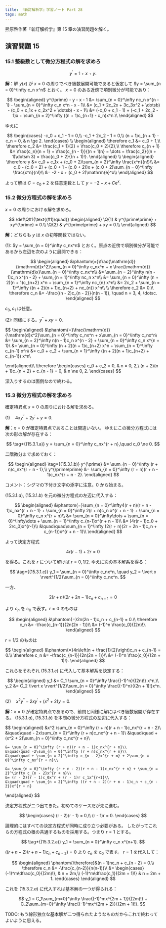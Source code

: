 ```yaml
---
title: 『新訂解析学』学習ノート Part 28
tags: math
---
```


熊原啓作著『新訂解析学』第 15 章の演習問題を解く。

## 演習問題 15

### 15.1 整級数として微分方程式の解を求めろ

$$
y^{\prime} = 1 + x + y.
$$

**解**：解 $y(x)$ が $x = 0$ の周りでべき級数展開可能であると仮定して $y = \sum_{n = 0}^\infty c_n x^n$ とおく。
$x = 0$ のある近傍で項別微分が可能であり：

$$
\begin{aligned}
    y^{\prime} - y - x - 1
    &= \sum_{n = 0}^\infty nc_n x^{n - 1} - \sum_{n = 0}^\infty c_n x^n - x - 1\\
    &= (c_1 + 2c_2x + 3c_3x^2 + \dotsb) - (c_0 + c_1x + c_2x^2 + \dotsb) - x - 1\\
    &= (-c_0 + c_1 - 1) + (-c_1 + 2c_2 - 1)x + \sum_{n = 2}^\infty ((n + 1)c_{n+1} - c_n)x^n.\\
\end{aligned}
$$

ゆえに

$$
\begin{cases}
    -c_0 + c_1 - 1 = 0,\\
    -c_1 + 2c_2 - 1 = 0,\\
    (n + 1)c_{n + 1} - c_n = 0, & n \ge 2.
\end{cases}
\\
\begin{aligned}
\therefore c_1 &= c_0 + 1,\\
\therefore c_2 &= \frac{c_1 + 1}{2} = \frac{c_0 + 2}{2},\\
\therefore c_{n + 1} &= \frac{c_n}{n + 1} = \frac{c_{n - 1}}{(n + 1)n} = \dots
= \frac{c_2}{(n + 1)\dotsm 3} = \frac{c_0 + 2}{(n + 1)!}.
\end{aligned}
\\
\begin{aligned}
\therefore y &= c_0 + c_1x + (c_0 + 2)\sum_{n = 2}^\infty \frac{x^n}{n!}\\
&= c_0 - (c_0 + 2) + (c_0 + 1 - (c_0 + 2))x + (c_0 + 2)\sum_{n = 0}^\infty \frac{x^n}{n!}\\
&= -2 - x + (c_0 + 2)\mathrm{e}^x\\
\end{aligned}
$$

よって解は $C = c_0 + 2$ を任意定数として $y = -2 - x + C\mathrm{e}^x.$

### 15.2 微分方程式の解を求めろ

$x = 0$ の周りにおける解を求めろ。

$$
\def\Q#1{\text{(#1)\quad}}
\begin{aligned}
\Q{1} & y^{\prime\prime} + xy^{\prime} = 0.\\
\Q{2} & y^{\prime\prime} + xy = 0.\\
\end{aligned}
$$

**解**：どちらも $y$ は $x$ の初等関数ではない。

$(1)$: $y = \sum_{n = 0}^\infty c_nx^n$ とおく。原点の近傍で項別微分が可能であるから左辺を次のように展開できる：

$$
\begin{aligned}
    &\phantom{=}\frac{\mathrm{d}}{\mathrm{d}x^2}\sum_{n = 0}^\infty c_nx^n
    + x \frac{\mathrm{d}}{\mathrm{d}x}\sum_{n = 0}^\infty c_nx^n\\
    &= \sum_{n = 2}^\infty n(n - 1)c_n x^{n - 2} + \sum_{n = 1}^\infty nc_n x^n\\
    &= \sum_{n = 0}^\infty (n + 2)(n + 1)c_{n+2} x^n + \sum_{n = 1}^\infty nc_{n} x^n\\
    &= 2c_2 + \sum_{n = 1}^\infty ((n + 2)(n + 1)c_{n+2} + nc_{n}) x^n\\
\\
\therefore c_2 &= 0.\\
\therefore c_n &= -\frac{(n - 2)c_{n - 2}}{n(n - 1)}, \quad n = 3, 4, \dotsc.
\end{aligned}
$$

$c_0, c_1$ は任意。

$(2)$: 同様にする。$y^{\prime\prime} + xy = 0.$

$$
\begin{aligned}
    &\phantom{=}\frac{\mathrm{d}}{\mathrm{d}x^2}\sum_{n = 0}^\infty c_nx^n
    + x\sum_{n = 0}^\infty c_nx^n\\
    &= \sum_{n = 2}^\infty n(n - 1)c_n x^{n - 2} + \sum_{n = 0}^\infty c_n x^{n + 1}\\
    &= \sum_{n = 0}^\infty (n + 2)(n + 1)c_{n+2} x^n + \sum_{n = 1}^\infty c_{n-1} x^n\\
    &= c_0 + c_2 + \sum_{n = 1}^\infty ((n + 2)(n + 1)c_{n+2} + c_{n-1}) x^n\\

\end{aligned}\\
\therefore
\begin{cases}
    c_0 + c_2 = 0, & n = 0, 2,\\
    (n + 2)(n + 1)c_{n + 2} + c_{n - 1} = 0, & n \ne 0, 2.
\end{cases}
$$

深入りするのは面倒なので終わる。

### 15.3 微分方程式の解を求めろ

確定特異点 $x = 0$ の周りにおける解を求めろ。

$(1)\quad 4xy^{\prime\prime} + 2y^{\prime} + y = 0.$

**解**：$x = 0$ が確定特異点であることは間違いない。
ゆえにこの微分方程式には次の形の解が存在する：

$$
\tag*{(15.3.1.a)}
y = \sum_{n = 0}^\infty c_nx^{r + n},\quad c_0 \ne 0.
$$

二階微分まで求めておく：

$$
\begin{aligned}
\tag*{(15.3.1.b)}
    y^{\prime} &= \sum_{n = 0}^\infty (r + n)c_nx^{r + n - 1},\\
    y^{\prime\prime} &= \sum_{n = 0}^\infty (r + n)(r + n - 1)c_nx^{r + n - 2}.
\end{aligned}
$$

コメント：シグマの下付き文字の添字に注意。$0$ から始まる。

$(15.3.1.a)$, $(15.3.1.b)$ を元の微分方程式の左辺に代入する：

$$
\begin{aligned}
    &\phantom{=}\sum_{n = 0}^\infty4(r + n)(r + n - 1)c_nx^{r + n - 1}
    + \sum_{n = 0}^\infty 2(r + n)c_n x^{r + n - 1}
    + \sum_{n = 0}^\infty c_n x^{r + n}\\
    &= \sum_{n = 0}^\infty\dots
        + \sum_{n = 0}^\infty\dots
        + \sum_{n = 1}^\infty c_{n-1}x^{r + n - 1}\\
    &= (4r(r - 1)c_0 + 2rc_0)x^{r-1}\\
    &\quad\quad\sum_{n = 1}^\infty (2(r + n)(2r + 2n - 1)c_n + c_{n-1})x^{r + n - 1}\\
\end{aligned}
$$

よって決定方程式

$$
4r(r - 1) + 2r = 0
$$

を得る。これを $r$ について解けば $r = 0, 1/2.$ ゆえに次の基本解系を得る：

$$
\tag*{(15.3.1.c)}
y_1 = \sum_{n = 0}^\infty c_nx^n, \quad y_2 = \lvert x \rvert^{1/2}\sum_{n = 0}^\infty c_nx^n.
$$

一方、

$$
2(r + n)(2r + 2n - 1)c_n + c_{n-1} = 0
$$

より $c_n$ を $c_0$ で表す。$r = 0$ のものは

$$
\begin{aligned}
    &\phantom{=}2n(2n - 1)c_n + c_{n-1} = 0.\\
    \therefore c_n &= -\frac{c_{n-1}}{2n(2n - 1)}\\
    &= (-1)^n \frac{c_0}{(2n)!}.
\end{aligned}
$$

$r = 1/2$ のものは

$$
\begin{aligned}
    &\phantom{=}4n\left(n + \frac{1}{2}\right)c_n + c_{n-1} = 0.\\
    \therefore c_n &= -\frac{c_{n-1}}{2n(2n + 1)}\\
    &= (-1)^n \frac{c_0}{(2n + 1)!}.
\end{aligned}
$$

これらをそれぞれ $(15.3.1.c)$ に代入して基本解系を決定する：

$$
\begin{aligned}
y_1 &= C_1 \sum_{n = 0}^\infty \frac{(-1)^n}{(2n)!} x^n,\\
y_2 &= C_2 \lvert x \rvert^{1/2}\sum_{n = 0}^\infty \frac{(-1)^n}{(2n + 1)!}x^n.
\end{aligned}
$$

$(2)\quad x^2y^{\prime\prime} - 2xy^{\prime} + (x^2 + 2)y = 0.$

**解**：$x = 0$ が確定特異点であるので、前問と同様に解にはべき級数展開が存在する。
$(15.3.1.a)$, $(15.3.1.b)$ を本問の微分方程式の左辺に代入する：

$$
\begin{aligned}
    &x^2 \sum_{n = 0}^\infty (r + n)(r + n - 1)c_nx^{r + n - 2}\\
    &\quad\quad - 2x\sum_{n = 0}^\infty (r + n)c_nx^{r + n - 1}\\
    &\quad\quad + (x^2 + 2)\sum_{n = 0}^\infty c_nx^{r + n}\\

    &= \sum_{n = 0}^\infty (r + n)(r + n - 1)c_nx^{r + n}\\
    &\quad\quad -2\sum_{n = 0}^\infty (r + n)c_nx^{r + n}\\
    &\quad\quad + \sum_{n = 2}^\infty c_{n - 2}x^{r + n} + 2\sum_{n = 0}^\infty c_nx^{r + n}\\

    &= \sum_{n = 0}^\infty (r + n - 2)(r + n - 1)c_nx^{r + n} + \sum_{n = 2}^\infty c_{n - 2}x^{r + n}\\
    &= (r - 2)(r - 1)c_0x^r + (r - 1)r c_1x^{r+1}\\
    &\quad\quad + \sum_{n = 2}^\infty ((r + n - 2)(r + n - 1)c_n + c_{n - 2})x^{r + n}
\end{aligned}
$$

決定方程式が二つ出てきた。初めてのケースだが先に進む。

$$
\begin{cases}
    (r - 2)(r - 1) = 0,\\
    (r - 1)r = 0.
\end{cases}
$$

論理的にはすべての決定方程式が同時に成り立つ必要がある。
したがってこれらの方程式の根の共通するものを採用する。つまり $r = 1$ とする。

$$
\tag*{(15.3.2.a)}
y_1 = \sum_{n = 0}^\infty c_n x^{n+1}.
$$

$((r + n - 2)(r + n - 1)c_n + c_{n - 2}) = 0$ より $c_n$ を $c_0$ で表す。
$r = 1$ を代入して：

$$
\begin{aligned}
    \phantom{\therefore}&(n - 1)nc_n + c_{n - 2} = 0.\\
    \therefore c_n &= -\frac{c_{n-2}}{n(n-1)}\\
    &= \begin{cases}
    (-1)^m\dfrac{c_0}{(2m)!}, & n = 2m,\\
    (-1)^m\dfrac{c_1}{(2m + 1)!} & n = 2m + 1.
    \end{cases}
\end{aligned}
$$

これを $(15.3.2.a)$ に代入すれば基本解の一つが得られる：

$$
y_1 = C_1\sum_{m=0}^\infty \frac{(-1)^mx^{2m + 1}}{(2m)!} + C_2\sum_{m=0}^\infty \frac{(-1)^mx^{2m + 2}}{(2m + 1)!}.
$$

TODO: もう線形独立な基本解が二つ得られたようなものだからこれで終わってよいように思える。
